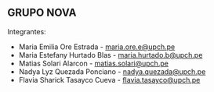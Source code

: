 ## GRUPO NOVA
Integrantes: 
- Maria Emilia Ore Estrada - maria.ore.e@upch.pe
- Maria Estefany Hurtado Blas - maria.hurtado.b@upch.pe 
- Matias Solari Alarcon - matias.solari@upch.pe
- Nadya Lyz Quezada Ponciano - nadya.quezada@upch.pe
- Flavia Sharick Tasayco Cueva - flavia.tasayco@upch.pe
